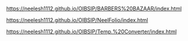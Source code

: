 
https://neelesh1112.github.io/OIBSIP/BARBERS%20BAZAAR/index.html

https://neelesh1112.github.io/OIBSIP/NeelFolio/index.html

https://neelesh1112.github.io/OIBSIP/Temp.%20Converter/index.html
